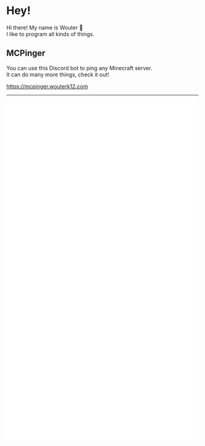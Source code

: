 # Hey!

Hi there! My name is Wouter 🍕  
I like to program all kinds of things.

## MCPinger

You can use this Discord bot to ping any Minecraft server.  
It can do many more things, check it out!

<a href="https://mcpinger.wouterk12.com" target="_blank">https://mcpinger.wouterk12.com</a>

<hr>

![Metrics](https://github.com/WouterK12/WouterK12/blob/master/github-metrics.svg)
